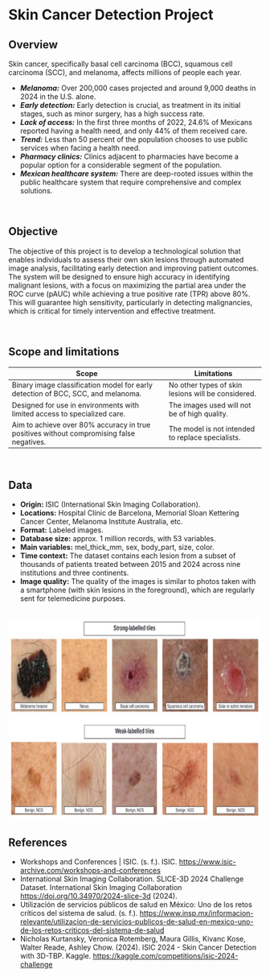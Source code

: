# Skin Cancer Detection Project

## Overview

Skin cancer, specifically basal cell carcinoma (BCC), squamous cell carcinoma (SCC), and melanoma, affects millions of people each year.
- ***Melanoma:*** Over 200,000 cases projected and around 9,000 deaths in 2024 in the U.S. alone.
- ***Early detection:*** Early detection is crucial, as treatment in its initial stages, such as minor surgery, has a high success rate.
- ***Lack of access:*** In the first three months of 2022, 24.6% of Mexicans reported having a health need, and only 44% of them received care.
- ***Trend:*** Less than 50 percent of the population chooses to use public services when facing a health need.
- ***Pharmacy clinics:*** Clinics adjacent to pharmacies have become a popular option for a considerable segment of the population.
- ***Mexican healthcare system:*** There are deep-rooted issues within the public healthcare system that require comprehensive and complex solutions.

<br>

## Objective

The objective of this project is to develop a technological solution that enables individuals to assess their own skin lesions through automated image analysis, facilitating early detection and improving patient outcomes. The system will be designed to ensure high accuracy in identifying malignant lesions, with a focus on maximizing the partial area under the ROC curve (pAUC) while achieving a true positive rate (TPR) above 80%. This will guarantee high sensitivity, particularly in detecting malignancies, which is critical for timely intervention and effective treatment.

<br>

## Scope and limitations

<div align="center">

| **Scope**                                                                                | **Limitations**                                                                       |
|------------------------------------------------------------------------------------------|---------------------------------------------------------------------------------------|
| Binary image classification model for early detection of BCC, SCC, and melanoma.         | No other types of skin lesions will be considered.                                    |
| Designed for use in environments with limited access to specialized care.                | The images used will not be of high quality.                                          |
| Aim to achieve over 80% accuracy in true positives without compromising false negatives. | The model is not intended to replace specialists.                                     |

</div>

<br>

## Data

- **Origin:** ISIC (International Skin Imaging Collaboration).
- **Locations:** Hospital Clínic de Barcelona, Memorial Sloan Kettering Cancer Center, Melanoma Institute Australia, etc.
- **Format:** Labeled images.
- **Database size:** approx. 1 million records, with 53 variables.
- **Main variables:** mel_thick_mm, sex, body_part, size, color.
- **Time context:** The dataset contains each lesion from a subset of thousands of patients treated between 2015 and 2024 across nine institutions and three continents.
- **Image quality:** The quality of the images is similar to photos taken with a smartphone (with skin lesions in the foreground), which are regularly sent for telemedicine purposes.

<br>

<div align="center">
    <img src="ADDITIONAL_RESOURCES/readme_pic_data.jpg" alt="Descripción de la imagen" width="700" height="400">
</div>

## References

- Workshops and Conferences | ISIC. (s. f.). ISIC. https://www.isic-archive.com/workshops-and-conferences
- International Skin Imaging Collaboration. SLICE-3D 2024 Challenge Dataset. International Skin Imaging Collaboration https://doi.org/10.34970/2024-slice-3d (2024).
- Utilización de servicios públicos de salud en México: Uno de los retos críticos del sistema de salud. (s. f.). https://www.insp.mx/informacion-relevante/utilizacion-de-servicios-publicos-de-salud-en-mexico-uno-de-los-retos-criticos-del-sistema-de-salud
- Nicholas Kurtansky, Veronica Rotemberg, Maura Gillis, Kivanc Kose, Walter Reade, Ashley Chow. (2024). ISIC 2024 - Skin Cancer Detection with 3D-TBP. Kaggle. https://kaggle.com/competitions/isic-2024-challenge